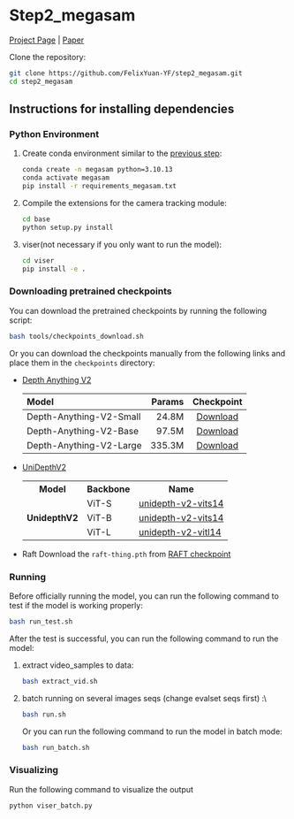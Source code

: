 # Step2_megasam
<!-- This code is forked from git@github.com:mega-sam/mega-sam.git, only for academic purpose.-- [wjh] -->

<!-- # 🚧 This repository is still not done and being uploaded, please stand by. 🚧  -->

[Project Page](https://mega-sam.github.io/index.html) | [Paper](https://arxiv.org/abs/2412.04463)

Clone the repository:
```bash
git clone https://github.com/FelixYuan-YF/step2_megasam.git
cd step2_megasam
```

## Instructions for installing dependencies
### Python Environment

1.  Create conda environment similar to the [previous step](https://github.com/FelixYuan-YF/step1_scoring): 
    ```bash
    conda create -n megasam python=3.10.13
    conda activate megasam
    pip install -r requirements_megasam.txt
    ```

2.  Compile the extensions for the camera tracking module:
    ```bash
    cd base
    python setup.py install
    ```

3. viser(not necessary if you only want to run the model):
   ```bash
   cd viser
   pip install -e .
   ```

### Downloading pretrained checkpoints

You can download the pretrained checkpoints by running the following script:
```bash
bash tools/checkpoints_download.sh
```

Or you can download the checkpoints manually from the following links and place them in the `checkpoints` directory:

+ [Depth Anything V2](https://depth-anything-v2.github.io/)

    | Model | Params | Checkpoint |
    |:-|-:|:-:|
    | Depth-Anything-V2-Small | 24.8M | [Download](https://huggingface.co/depth-anything/Depth-Anything-V2-Small/resolve/main/depth_anything_v2_vits.pth?download=true) |
    | Depth-Anything-V2-Base | 97.5M | [Download](https://huggingface.co/depth-anything/Depth-Anything-V2-Base/resolve/main/depth_anything_v2_vitb.pth?download=true) |
    | Depth-Anything-V2-Large | 335.3M | [Download](https://huggingface.co/depth-anything/Depth-Anything-V2-Large/resolve/main/depth_anything_v2_vitl.pth?download=true) |

+ [UniDepthV2](https://lpiccinelli-eth.github.io/pub/unidepth/)

    <table border="0">
        <tr>
            <th>Model</th>
            <th>Backbone</th>
            <th>Name</th>
        </tr>
        <tr>
            <td rowspan="3"><b>UnidepthV2</b></td>
            <td>ViT-S</td>
            <td><a href="https://huggingface.co/lpiccinelli/unidepth-v2-vits14">unidepth-v2-vits14</a></td>
        </tr>
        <tr>
            <td>ViT-B</td>
            <td><a href="https://huggingface.co/lpiccinelli/unidepth-v2-vitb14">unidepth-v2-vits14</a></td>
        </tr>
        <tr>
            <td>ViT-L</td>
            <td><a href="https://huggingface.co/lpiccinelli/unidepth-v2-vitl14">unidepth-v2-vitl14</a></td>
        </tr>
    </table>

+ Raft
Download the `raft-thing.pth` from [RAFT checkpoint](https://drive.google.com/drive/folders/1sWDsfuZ3Up38EUQt7-JDTT1HcGHuJgvT)

### Running
Before officially running the model, you can run the following command to test if the model is working properly:
```bash
bash run_test.sh
```

After the test is successful, you can run the following command to run the model:
1. extract video_samples to data:
    ```bash
    bash extract_vid.sh
    ```

2. batch running on several images seqs (change evalset seqs first) :\
   ```bash
   bash run.sh
   ```
   Or you can run the following command to run the model in batch mode:
   ```bash
   bash run_batch.sh
    ```

### Visualizing
Run the following command to visualize the output
```bash
python viser_batch.py
```

